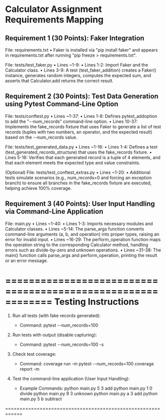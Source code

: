 Calculator Assignment Requirements Mapping
============================================

Requirement 1 (30 Points): Faker Integration
---------------------------------------------------------
File: requirements.txt
  • Faker is installed via "pip install faker" and appears in requirements.txt
    after running "pip freeze > requirements.txt".

File: tests/test_faker.py • Lines ~1-9:
  • Lines 1-2: Import Faker and the Calculator class.
  • Lines 3-9: A test (test_faker_addition) creates a Faker() instance, generates random integers,
    computes the expected sum, and asserts that Calculator.add returns the correct result.

Requirement 2 (30 Points): Test Data Generation using Pytest Command-Line Option
---------------------------------------------------------
File: tests/conftest.py • Lines ~1-37:
  • Lines 1-8: Defines pytest_addoption to add the "--num_records" command-line option.
  • Lines 10-37: Implements the fake_records fixture that uses Faker to generate a list of test records
    (tuples with two numbers, an operator, and the expected result) based on the --num_records value.

File: tests/test_generated_data.py • Lines ~1-16:
  • Lines 1-4: Defines a test (test_generated_records_structure) that uses the fake_records fixture.
  • Lines 5-16: Verifies that each generated record is a tuple of 4 elements, and that each element meets
    the expected type and value constraints.

(Optional)
File: tests/test_conftest_extras.py • Lines ~1-20:
  • Additional tests simulate scenarios (e.g., num_records=0 and forcing an exception branch)
    to ensure all branches in the fake_records fixture are executed, helping achieve 100% coverage.

Requirement 3 (40 Points): User Input Handling via Command-Line Application
---------------------------------------------------------
File: main.py • Lines ~1-40:
  • Lines 1-3: Imports necessary modules and Calculator classes.
  • Lines ~5-14: The parse_args function converts command-line arguments (a, b, and operation) into proper types,
    raising an error for invalid input.
  • Lines ~16-29: The perform_operation function maps the operation string to the corresponding Calculator method,
    handling errors such as divide-by-zero and unknown operations.
  • Lines ~31-38: The main() function calls parse_args and perform_operation, printing the result or an error message.

============================================================
Testing Instructions
============================================================
1. Run all tests (with fake records generated):
   - Command: 
     pytest --num_records=100
     
2. Run tests with output (disable capturing):
   - Command:
     pytest --num_records=100 -s
     
3. Check test coverage:
   - Command:
     coverage run -m pytest --num_records=100
     coverage report -m
     
4. Test the command-line application (User Input Handling):
   - Example Commands:
     python main.py 5 3 add
     python main.py 1 0 divide
     python main.py 9 3 unknown
     python main.py a 3 add
     python main.py 5 b subtract

============================================================
